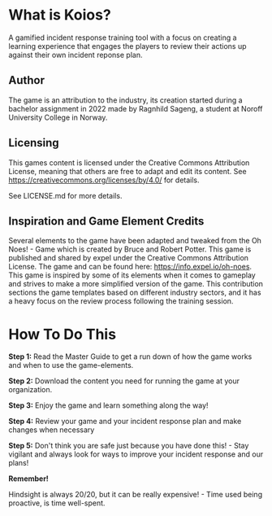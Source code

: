 # What is Koios?
A gamified incident response training tool with a focus on creating a learning experience that engages the players to review their actions up against their own incident reponse plan.



## Author
The game is an attribution to the industry, its creation started during a bachelor assignment in 2022 made by Ragnhild Sageng, a student at Noroff University College in Norway.



## Licensing
This games content is licensed under the Creative Commons Attribution License, meaning that others are free to adapt and edit its content. See https://creativecommons.org/licenses/by/4.0/ for details. 

See LICENSE.md for more details.



## Inspiration and Game Element Credits
Several elements to the game have been adapted and tweaked from the Oh Noes! - Game which is created by Bruce and Robert Potter. This game is published and shared by expel under the Creative Commons Attribution License.  The game and can be found here: https://info.expel.io/oh-noes. 
This game is inspired by some of its elements when it comes to gameplay and strives to make a more simplified version of the game. This contribution sections the game templates based on different industry sectors, and it has a heavy focus on the review process following the training session.



# How To Do This
**Step 1:** Read the Master Guide to get a run down of how the game works and when to use the game-elements. 

**Step 2:** Download the content you need for running the game at your organization.

**Step 3:** Enjoy the game and learn something along the way!

**Step 4:** Review your game and your incident response plan and make changes when necessary

**Step 5:** Don't think you are safe just because you have done this! - Stay vigilant and always look for ways to improve your incident response and our plans!


**Remember!**

Hindsight is always 20/20, but it can be really expensive! - Time used being proactive, is time well-spent.
